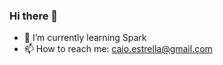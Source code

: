 ### Hi there 👋

- 🌱 I’m currently learning Spark
- 📫 How to reach me: caio.estrella@gmail.com

<!--

<> 🔭 I’m currently working on 

<> 👯 I’m looking to collaborate on 
<> 🤔 I’m looking for help with ...
<> 💬 Ask me about ...

<> 😄 Pronouns: ...
<> ⚡ Fun fact: ...

-->

